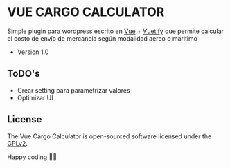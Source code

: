 # VUE CARGO CALCULATOR

Simple plugin para wordpress escrito en [Vue](https://vuejs.org) + [Vuetify](https://vuetifyjs.com) que permite calcular el costo de envío de mercancia según modalidad aereo o maritimo

- Version 1.0

## ToDO's

- Crear setting para parametrizar valores
- Optimizar UI

## License

The Vue Cargo Calculator is open-sourced software licensed under the [GPLv2](https://www.gnu.org/licenses/old-licenses/gpl-2.0.html).

Happy coding 🎉🙌